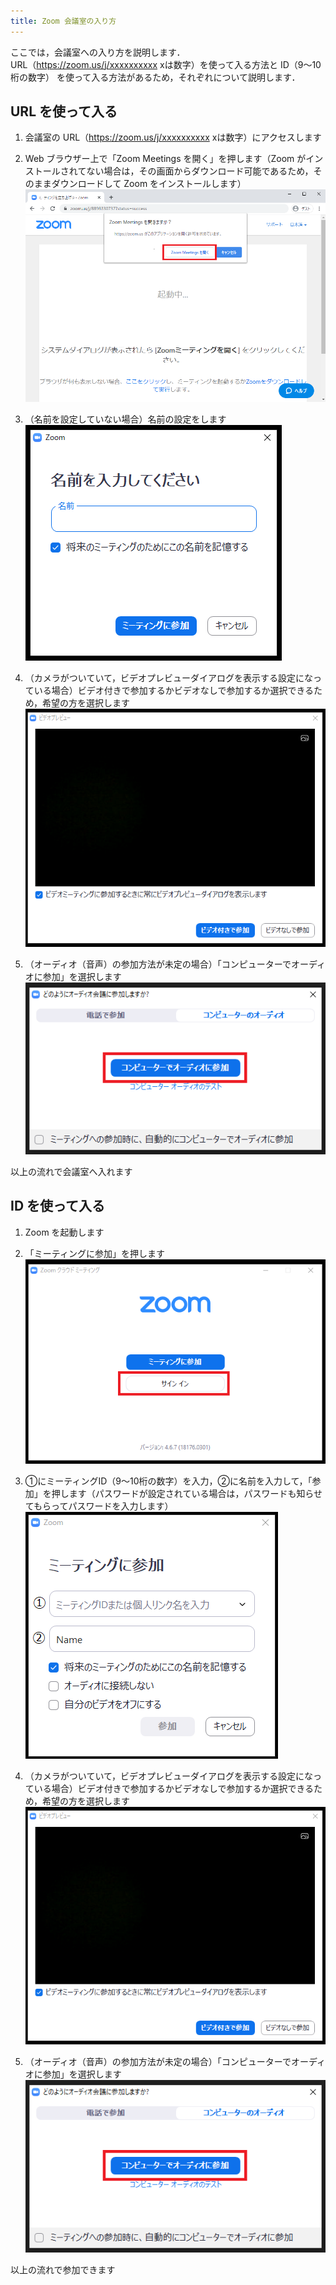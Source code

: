 ```yaml
---
title: Zoom 会議室の入り方
---
```


ここでは，会議室への入り方を説明します．  
URL（https://zoom.us/j/xxxxxxxxxx xは数字）を使って入る方法と ID（9～10桁の数字） を使って入る方法があるため，それぞれについて説明します．



## URL を使って入る
1. 会議室の URL（https://zoom.us/j/xxxxxxxxxx xは数字）にアクセスします
1. Web ブラウザー上で「Zoom Meetings を開く」を押します（Zoom がインストールされてない場合は，その画面からダウンロード可能であるため，そのままダウンロードして Zoom をインストールします）  
  ![](img/zoom_join_pc_url_browser.png) 
    
1. （名前を設定していない場合）名前の設定をします  
  ![](img/zoom_join_pc_url_name.png)
    
1. （カメラがついていて，ビデオプレビューダイアログを表示する設定になっている場合）ビデオ付きで参加するかビデオなしで参加するか選択できるため，希望の方を選択します  
  ![](img/zoom_join_pc_camera.png)
  
1. （オーディオ（音声）の参加方法が未定の場合）「コンピューターでオーディオに参加」を選択します  
  ![](img/zoom_join_pc_mic.png)
  
以上の流れで会議室へ入れます



## ID を使って入る
1. Zoom を起動します
1. 「ミーティングに参加」を押します  
  ![](img/zoom_join_pc_id_top.png)
  
1. ①にミーティングID（9～10桁の数字）を入力，②に名前を入力して，「参加」を押します（パスワードが設定されている場合は，パスワードも知らせてもらってパスワードを入力します）  
  ![](img/zoom_join_pc_id_join_add.png)
  
1. （カメラがついていて，ビデオプレビューダイアログを表示する設定になっている場合）ビデオ付きで参加するかビデオなしで参加するか選択できるため，希望の方を選択します
  ![](img/zoom_join_pc_camera.png)
  
1. （オーディオ（音声）の参加方法が未定の場合）「コンピューターでオーディオに参加」を選択します  
  ![](img/zoom_join_pc_mic.png)
  
以上の流れで参加できます




